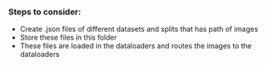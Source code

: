 ### Steps to consider:
- Create .json files of different datasets and splits that has path of images
- Store these files in this folder
- These files are loaded in the dataloaders and routes the images to the dataloaders
